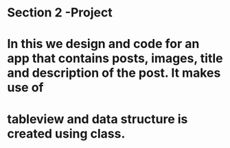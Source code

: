 # Section 2 -Project
# In this we design and code for an app that contains posts, images, title and description of the post. It makes use of 
# tableview and data structure is created using class.
